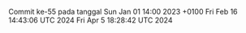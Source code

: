 Commit ke-55 pada tanggal Sun Jan 01 14:00 2023 +0100
Fri Feb 16 14:43:06 UTC 2024
Fri Apr  5 18:28:42 UTC 2024
